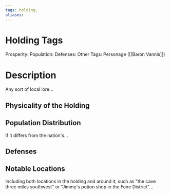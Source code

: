 ```yaml
---
tags: holding,
aliases:
---
```


# Holding Tags
Prosperity:
Population:
Defenses:
Other Tags: Personage ([[Baron Vannis]])

# Description
Any sort of local lore...


## Physicality of the Holding

## Population Distribution
If it differs from the nation's...

## Defenses

## Notable Locations
Including both locations in the holding and around it, such as "the cave three miles southwest" or "Jimmy's potion shop in the Foire District"...


